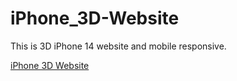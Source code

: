 # iPhone_3D-Website
This is 3D iPhone 14 website and mobile responsive.

[iPhone 3D Website](https://iphone-14-3d-view.netlify.app/)
